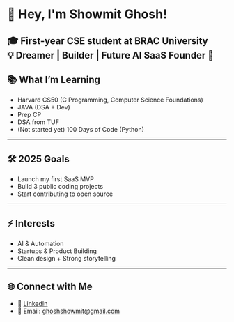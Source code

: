 # 👋 Hey, I'm Showmit Ghosh!

🎓 First-year CSE student at BRAC University  
💡 Dreamer | Builder | Future AI SaaS Founder 🚀  
---

## 📚 What I’m Learning
- Harvard CS50 (C Programming, Computer Science Foundations)
- JAVA (DSA + Dev)
- Prep CP
- DSA from TUF
- (Not started yet) 100 Days of Code (Python)
---

## 🛠 2025 Goals
- Launch my first SaaS MVP
- Build 3 public coding projects
- Start contributing to open source
---

## ⚡ Interests
- AI & Automation  
- Startups & Product Building  
- Clean design + Strong storytelling  
---

## 🌐 Connect with Me
- 💼 [LinkedIn]()
- 📧 Email: ghoshshowmit@gmail.com
